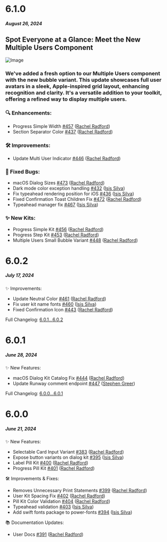 # 6.1.0
##### August 26, 2024

## Spot Everyone at a Glance: Meet the New Multiple Users Component
![Image](https://github.com/user-attachments/assets/97773730-cccf-44f9-b2f1-0f047eeee171)
### We've added a fresh option to our Multiple Users component with the new bubble variant. This update showcases full user avatars in a sleek, Apple-inspired grid layout, enhancing recognition and clarity. It's a versatile addition to your toolkit, offering a refined way to display multiple users.

### 🔍 Enhancements: 
- Progress Simple Width [#457](https://github.com/powerhome/playbook-swift/pull/457) ([Rachel Radford](https://github.com/RachelRadford21))
- Section Separator Color [#437](https://github.com/powerhome/playbook-swift/pull/437) ([Rachel Radford](https://github.com/RachelRadford21)) 

### 🛠️ Improvements: 
- Update Multi User Indicator [#446](https://github.com/powerhome/playbook-swift/pull/446) ([Rachel Radford](https://github.com/RachelRadford21))

### 🐛 Fixed Bugs: 
- macOS Dialog Sizes [#473](https://github.com/powerhome/playbook-swift/pull/473) ([Rachel Radford](https://github.com/RachelRadford21))
- Dark mode color exception handling [#432](https://github.com/powerhome/playbook-swift/pull/432) ([Isis Silva](https://github.com/isismsilva)) 
- Fix typeahead rendering position for iOS [#436](https://github.com/powerhome/playbook-swift/pull/436) ([Isis Silva](https://github.com/isismsilva)) 
- Fixed Confirmation Toast Children Fix [#472](https://github.com/powerhome/playbook-swift/pull/472) ([Rachel Radford](https://github.com/RachelRadford21))
 - Typeahead manager fix [#467](https://github.com/powerhome/playbook-swift/pull/467) ([Isis Silva](https://github.com/isismsilva))

### ✨ New Kits: 
- Progress Simple Kit [#456](https://github.com/powerhome/playbook-swift/pull/456) ([Rachel Radford](https://github.com/RachelRadford21)) 
- Progress Step Kit [#453](https://github.com/powerhome/playbook-swift/pull/453) ([Rachel Radford](https://github.com/RachelRadford21))
- Multiple Users Small Bubble Variant [#448](https://github.com/powerhome/playbook-swift/pull/448) ([Rachel Radford](https://github.com/RachelRadford21))


# 6.0.2
#####  July 17, 2024

✨ Improvements:

- Update Neutral Color [#461](https://github.com/powerhome/playbook-swift/pull/461) ([Rachel Radford](https://github.com/RachelRadford21))
- Fix user kit name fonts [#460](https://github.com/powerhome/playbook-swift/pull/460) ([Isis Silva](https://github.com/isismsilva))
- Fixed Confirmation Icon [#443](https://github.com/powerhome/playbook-swift/pull/443) ([Rachel Radford](https://github.com/RachelRadford21))

Full Changelog: [6.0.1...6.0.2](https://github.com/powerhome/playbook-swift/compare/6.0.1...6.0.2)

# 6.0.1
##### June 28, 2024

✨ New Features:

- macOS Dialog Kit Catalog Fix [#444](https://github.com/powerhome/playbook-swift/pull/444) ([Rachel Radford](https://github.com/RachelRadford21))
- Update Runway comment endpoint [#447](https://github.com/powerhome/playbook-swift/pull/447) ([Stephen Greer](https://github.com/stephenagreer))

Full Changelog: [6.0.0...6.0.1](https://github.com/powerhome/playbook-swift/compare/6.0.0...6.0.1)


# 6.0.0
##### June 21, 2024

✨ New Features:

- Selectable Card Input Variant [#383](https://github.com/powerhome/playbook-swift/pull/383) ([Rachel Radford](https://github.com/RachelRadford21))
- Expose button variants on dialog kit [#395](https://github.com/powerhome/playbook-swift/pull/395) ([Isis Silva](https://github.com/isismsilva))
- Label Pill Kit [#400](https://github.com/powerhome/playbook-swift/pull/400) ([Rachel Radford](https://github.com/RachelRadford21))
- Progress Pill Kit [#401](https://github.com/powerhome/playbook-swift/pull/401) ([Rachel Radford](https://github.com/RachelRadford21))

🛠️ Improvements & Fixes:

- Removes Unnecessary Print Statements [#399](https://github.com/powerhome/playbook-swift/pull/399) ([Rachel Radford](https://github.com/RachelRadford21))
- User Kit Spacing Fix [#402](https://github.com/powerhome/playbook-swift/pull/402) ([Rachel Radford](https://github.com/RachelRadford21))
- Pill Kit Color Validation [#404](https://github.com/powerhome/playbook-swift/pull/404) ([Rachel Radford](https://github.com/RachelRadford21))
- Typeahead validation [#403](https://github.com/powerhome/playbook-swift/pull/403) ([Isis Silva](https://github.com/isismsilva))
- Add swift fonts package to power-fonts [#394](https://github.com/powerhome/playbook-swift/pull/394) ([Isis Silva](https://github.com/isismsilva))

📚 Documentation Updates:
- User Docs [#391](https://github.com/powerhome/playbook-swift/pull/391) ([Rachel Radford](https://github.com/RachelRadford21))
